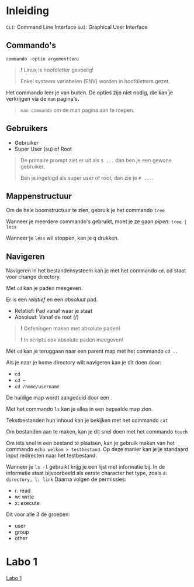 <!--
title: Besturingssystemen
-->

# Inleiding

`CLI`: Command Line Interface
`GUI`: Graphical User Interface

## Commando's

`commando -optie argument(en)`

> **!** Linux is hoofdletter gevoelig!
>
> Enkel systeem variabelen (ENV) worden in hoofdletters gezet.

Het commando leer je van buiten. De opties zijn niet nodig, die kan je verkrijgen via de `man` pagina's.

> `man commando` om de man pagina aan te roepen.

## Gebruikers

- Gebruiker
- Super User (su) of Root

> De primaire prompt ziet er uit als `$ ...` dan ben je een gewone gebruiker.
>
> Ben je ingelogd als super user of root, dan zie je `# ...`.

## Mappenstructuur

Om de hele boomstructuur te zien, gebruik je het commando `tree`

Wanneer je meerdere commando's gebruikt, moet je ze gaan *pipen*: `tree | less`

Wanneer je `less` wil stoppen, kan je <kbd>q</kbd> drukken.

## Navigeren

Navigeren in het bestandensysteem kan je met het commando `cd`. cd staat voor change directory.

Met `cd` kan je paden meegeven.

Er is een *relatief* en een *absoluut* pad.

- Relatief: Pad vanaf waar je staat
- Absoluut: Vanaf de root (/)

> **!** Oefeningen maken met absolute paden!
>
> **!** In scripts ook absolute paden meegeven!

Met `cd` kan je teruggaan naar een parent map met het commando `cd ..`

Als je naar je home directory wilt navigeren kan je dit doen door:

- `cd`
- `cd ~`
- `cd /home/username`

De huidige map wordt aangeduid door een `.`

Met het commando `ls` kan je alles in een bepaalde map zien.

Tekstbestanden hun inhoud kan je bekijken met het commando `cat`

Om bestanden aan te maken, kan je dit snel doen met het commando `touch`

Om iets snel in een bestand te plaatsen, kan je gebruik maken van het commando `echo welkom > testbestand`.
Op deze manier kan je je standaard input redirecten naar het testbestand.

Wanneer je `ls -l` gebruikt krijg je een lijst met informatie bij.
In de informatie staat bijvoorbeeld als eerste character het type, zoals `d: directory, l: link`
Daarna volgen de permissies:

- r: read
- w: write
- x: execute

Dit voor alle 3 de groepen:

- user
- group
- other

# Labo 1

[Labo 1](/2de-jaar/semester-I/Besturingssystemen/Linux-Labo-1.md)
